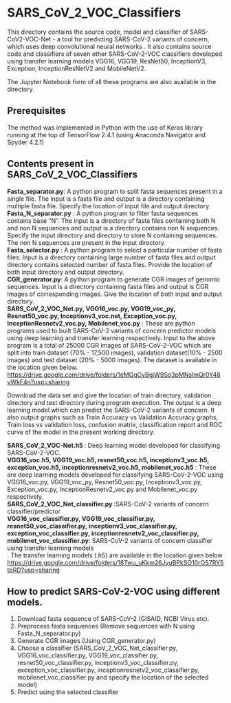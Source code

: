 # SARS_CoV_2_VOC_Classifiers
This directory contains the source code, model and classifier of SARS-CoV2-VOC-Net - a  tool for predicting SARS-CoV-2 variants of concern, which uses deep convolutional neural networks . It also contains source code and classifiers of seven other SARS-CoV-2-VOC classifiers developed using transfer learning models VGG16, VGG19, ResNet50, InceptionV3, Exception, InceptionResNetV2 and MobileNetV2.</br>

The Jupyter Notebook form of all these programs are also available in the directory.</br>

## Prerequisites
The method was implemented in Python with the use of Keras library running at the top of TensorFlow 2.4.1 (using Anaconda Navigator and Spyder 4.2.1)

## Contents present in SARS_CoV_2_VOC_Classifiers
<b>Fasta_separator.py</b>: A python program to split fasta sequences present in a single file. The input is a fasta file and output is a directory containing multiple fasta file. Specify the location of input file and output directory.</br>
<b>Fasta_N_separator.py</b> : A python program to filter fasta sequences contains base “N”. The input is a directory of fasta files containing both N and non N sequences and output is a directory contains non N sequences. Specify the input directory and directory to store N containing sequences. The non N sequences are present in the input directory.</br>
<b>Fasta_selector.py</b> : A python program to select a particular number of fasta files. Input is a directory containing large number of fasta files and output directory contains selected number of fasta files. Provide the location of both input directory and output directory.</br>
<b>CGR_generator.py</b>: A python program to generate CGR images of genomic sequences. Input is a directory containing fasta files and output is CGR images of corresponding images. Give the location of both input and output directory.</br>
<b>SARS_CoV_2_VOC_Net.py, VGG16_voc.py, VGG19_voc_py, Resnet50_voc.py, Inceptionv3_voc.net, Exception_voc.py, InceptionResnetv2_voc.py, Mobilenet_voc.py</b> : These are python programs used to built SARS-CoV-2 variants of concern predictor models using deep learning and transfer learning respectively. Input to the above program is a total of 25000 CGR images of SARS-CoV-2-VOC which are split into train dataset (70% - 17,500 images), validation dataset(10% - 2500 images) and test dataset (20% - 5000 images). The dataset is available in the location given below.</br>
https://drive.google.com/drive/folders/1eMGqCvBgjW9So3pMNsImQr0Y48vWkF4n?usp=sharing </br>

Download the data set and give the location of train directory, validation directory and test directory during program execution. The output is a deep learning model which can predict the SARS-CoV-2 variants of concern. It also output graphs such as Train Accuracy vs Validation Accuracy graphs, Train loss vs validation loss, confusion matrix, classification report and ROC curve of the model in the present working directory. 

<b>SARS_CoV_2_VOC-Net.h5 </b>: Deep learning model developed for classifying SARS-CoV-2-VOC.</br>
<b>VGG16_voc.h5, VGG19_voc.h5, resnet50_voc.h5, inceptionv3_voc.h5, exception_voc.h5, inceptionresnetv2_voc.h5, mobilenet_voc.h5</b> : These are  deep learning models developed for classifying SARS-CoV-2-VOC using VGG16_voc.py, VGG19_voc_py, Resnet50_voc.py, Inceptionv3_voc.py, Exception_voc.py, InceptionResnetv2_voc.py and Mobilenet_voc.py respectively.</br>
<b>SARS_CoV_2_VOC_Net_classifier.py </b>:SARS-CoV-2 variants of concern classifier/predictor</br>
<b>VGG16_voc_classifier.py, VGG19_voc_classifier.py, resnet50_voc_classifier.py, inceptionv3_voc_classifier.py, exception_voc_classifier.py, inceptionresnetv2_voc_classifier.py, mobilenet_voc_classifier.py</b>: SARS-CoV-2 variants of concern classifier using transfer learning models</br>. 
The transfer learning models (.h5) are available in the location given below</br>
https://drive.google.com/drive/folders/18Twu_uKkm26JyuBPkSO10rOS7RY5tpRD?usp=sharing</br>

## How to predict SARS-CoV-2-VOC  using different models.
1. Download fasta sequence of SARS-CoV-2 (GISAID, NCBI Virus etc).
2. Preprocess fasta sequences (Remove sequences with N using Fasta_N_separator.py)
3. Generate CGR images (Using CGR_generator.py)
4. Choose a classifier (SARS_CoV_2_VOC_Net_classifier.py, VGG16_voc_classifier.py, VGG19_voc_classifier.py, resnet50_voc_classifier.py, inceptionv3_voc_classifier.py, exception_voc_classifier.py, inceptionresnetv2_voc_classifier.py, mobilenet_voc_classifier.py and specify the location of the selected model)
5. Predict using the selected classifier
